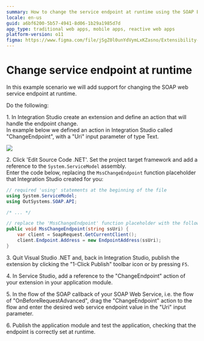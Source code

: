 ```yaml
---
summary: How to change the service endpoint at runtime using the SOAP Extensibility API.
locale: en-us
guid: a6bf6200-5b57-4941-8d06-1b29a1985d7d
app_type: traditional web apps, mobile apps, reactive web apps
platform-version: o11
figma: https://www.figma.com/file/jSgZ0l0unYdVymLxKZasno/Extensibility-and-Integration?type=design&node-id=418%3A20&mode=design&t=8a1ub9syb4QKHbuk-1
---
```


# Change service endpoint at runtime

In this example scenario we will add support for changing the SOAP web service endpoint at runtime.

Do the following:

1\. In Integration Studio create an extension and define an action that will handle the endpoint change.  
In example below we defined an action in Integration Studio called "ChangeEndpoint", with a "Uri" input parameter of type Text.

![](<images/is-action-change-endpoint.png>)

2\. Click 'Edit Source Code .NET'. Set the project target framework and add a reference to the `System.ServiceModel` assembly.  
Enter the code below, replacing the `MssChangeEndpoint` function placeholder that Integration Studio created for you:  

```csharp
// required 'using' statements at the beginning of the file
using System.ServiceModel;
using OutSystems.SOAP.API;

/* ... */

// replace the 'MssChangeEndpoint' function placeholder with the following code
public void MssChangeEndpoint(string ssUri) {
    var client = SoapRequest.GetCurrentClient();
    client.Endpoint.Address = new EndpointAddress(ssUri);
}
```        

3\. Quit Visual Studio .NET and, back in Integration Studio, publish the extension by clicking the "1-Click Publish" toolbar icon or by pressing `F5`.

4\. In Service Studio, add a reference to the "ChangeEndpoint" action of your extension in your application module.  

5\. In the flow of the SOAP callback of your SOAP Web Service, i.e. the flow of "OnBeforeRequestAdvanced", drag the "ChangeEndpoint" action to the flow and enter the desired web service endpoint value in the "Uri" input parameter.

6\. Publish the application module and test the application, checking that the endpoint is correctly set at runtime.

